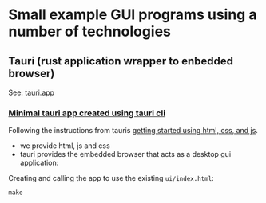 # Small example GUI programs using a number of technologies

## Tauri (rust application wrapper to enbedded browser)

See: [tauri.app](https://tauri.app/)

### [Minimal tauri app created using tauri cli](tauri-minimal/)

Following the instructions from tauris [getting started using html, css, and js](https://tauri.app/v1/guides/getting-started/setup/html-css-js/).

* we provide html, js and css
* tauri provides the embedded browser that acts as a desktop gui application:

Creating and calling the app to use the existing `ui/index.html`:

```
make
```

